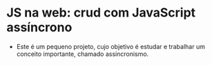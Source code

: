 #  JS na web: crud com JavaScript assíncrono

- Este é um pequeno projeto, cujo objetivo é estudar e trabalhar um conceito importante, chamado assincronismo.